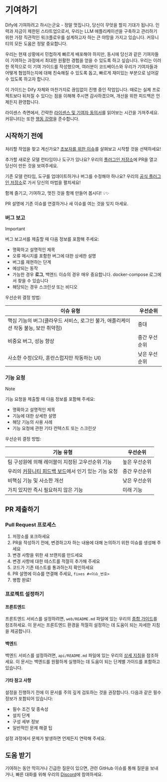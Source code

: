 # 기여하기

Dify에 기여하려고 하시는군요 - 정말 멋집니다, 당신이 무엇을 할지 기대가 됩니다. 인력과 자금이 제한된 스타트업으로서, 우리는 LLM 애플리케이션을 구축하고 관리하기 위한 가장 직관적인 워크플로우를 설계하고자 하는 큰 야망을 가지고 있습니다. 커뮤니티의 모든 도움은 정말 중요합니다.

우리는 현재 상황에서 민첩하게 빠르게 배포해야 하지만, 동시에 당신과 같은 기여자들이 기여하는 과정에서 최대한 원활한 경험을 얻을 수 있도록 하고 싶습니다. 우리는 이러한 목적으로 이 기여 가이드를 작성했으며, 여러분이 코드베이스와 우리가 기여자들과 어떻게 협업하는지에 대해 친숙해질 수 있도록 돕고, 빠르게 재미있는 부분으로 넘어갈 수 있도록 하고자 합니다.

이 가이드는 Dify 자체와 마찬가지로 끊임없이 진행 중인 작업입니다. 때로는 실제 프로젝트보다 뒤처질 수 있다는 점을 이해해 주시면 감사하겠으며, 개선을 위한 피드백은 언제든지 환영합니다.

라이센스 측면에서, 간략한 [라이센스 및 기여자 동의서](../../LICENSE)를 읽어보는 시간을 가져주세요. 커뮤니티는 또한 [행동 강령](https://github.com/criminalist/.github/blob/main/CODE_OF_CONDUCT.md)을 준수합니다.

## 시작하기 전에

처리할 작업을 찾고 계신가요? [초보자를 위한 이슈](https://github.com/criminalist/dify/issues?q=is%3Aissue%20state%3Aopen%20label%3A%22good%20first%20issue%22)를 살펴보고 시작할 것을 선택하세요!

추가할 새로운 모델 런타임이나 도구가 있나요? 우리의 [플러그인 저장소](https://github.com/criminalist/dify-plugins)에 PR을 열고 당신이 만든 것을 보여주세요.

기존 모델 런타임, 도구를 업데이트하거나 버그를 수정해야 하나요? 우리의 [공식 플러그인 저장소](https://github.com/criminalist/dify-official-plugins)로 가서 당신의 마법을 펼치세요!

함께 즐기고, 기여하고, 멋진 것을 함께 만들어 봅시다! 💡✨

PR 설명에 기존 이슈를 연결하거나 새 이슈를 여는 것을 잊지 마세요.

### 버그 보고

> [!IMPORTANT]
> 버그 보고서를 제출할 때 다음 정보를 포함해 주세요:

- 명확하고 설명적인 제목
- 오류 메시지를 포함한 버그에 대한 상세한 설명
- 버그를 재현하는 단계
- 예상되는 동작
- 가능한 경우 **로그**, 백엔드 이슈의 경우 매우 중요합니다. docker-compose 로그에서 찾을 수 있습니다
- 해당되는 경우 스크린샷 또는 비디오

우선순위 결정 방법:

| 이슈 유형 | 우선순위 |
| ------------------------------------------------------------ | --------------- |
| 핵심 기능의 버그(클라우드 서비스, 로그인 불가, 애플리케이션 작동 불능, 보안 취약점) | 중대 |
| 비중요 버그, 성능 향상 | 중간 우선순위 |
| 사소한 수정(오타, 혼란스럽지만 작동하는 UI) | 낮은 우선순위 |

### 기능 요청

> [!NOTE]
> 기능 요청을 제출할 때 다음 정보를 포함해 주세요:

- 명확하고 설명적인 제목
- 기능에 대한 상세한 설명
- 해당 기능의 사용 사례
- 기능 요청에 관한 기타 컨텍스트 또는 스크린샷

우선순위 결정 방법:

| 기능 유형 | 우선순위 |
| ------------------------------------------------------------ | --------------- |
| 팀 구성원에 의해 레이블이 지정된 고우선순위 기능 | 높은 우선순위 |
| 우리의 [커뮤니티 피드백 보드](https://github.com/criminalist/dify/discussions/categories/feedbacks)에서 인기 있는 기능 요청 | 중간 우선순위 |
| 비핵심 기능 및 사소한 개선 | 낮은 우선순위 |
| 가치 있지만 즉시 필요하지 않은 기능 | 미래 기능 |

## PR 제출하기

### Pull Request 프로세스

1. 저장소를 포크하세요
1. PR을 작성하기 전에, 변경하고자 하는 내용에 대해 논의하기 위한 이슈를 생성해 주세요
1. 변경 사항을 위한 새 브랜치를 만드세요
1. 변경 사항에 대한 테스트를 적절히 추가해 주세요
1. 코드가 기존 테스트를 통과하는지 확인하세요
1. PR 설명에 이슈를 연결해 주세요, `fixes #<이슈_번호>`
1. 병합 완료!

### 프로젝트 설정하기

#### 프론트엔드

프론트엔드 서비스를 설정하려면, `web/README.md` 파일에 있는 우리의 [종합 가이드](https://github.com/criminalist/dify/blob/main/web/README.md)를 참조하세요. 이 문서는 프론트엔드 환경을 적절히 설정하는 데 도움이 되는 자세한 지침을 제공합니다.

#### 백엔드

백엔드 서비스를 설정하려면, `api/README.md` 파일에 있는 우리의 [상세 지침](https://github.com/criminalist/dify/blob/main/api/README.md)을 참조하세요. 이 문서는 백엔드를 원활하게 실행하는 데 도움이 되는 단계별 가이드를 포함하고 있습니다.

#### 기타 참고 사항

설정을 진행하기 전에 이 문서를 주의 깊게 검토하는 것을 권장합니다. 다음과 같은 필수 정보가 포함되어 있습니다:

- 필수 조건 및 종속성
- 설치 단계
- 구성 세부 정보
- 일반적인 문제 해결 팁

설정 과정에서 문제가 발생하면 언제든지 연락해 주세요.

## 도움 받기

기여하는 동안 막히거나 긴급한 질문이 있으면, 관련 GitHub 이슈를 통해 질문을 보내거나, 빠른 대화를 위해 우리의 [Discord](https://discord.gg/8Tpq4AcN9c)에 참여하세요.
